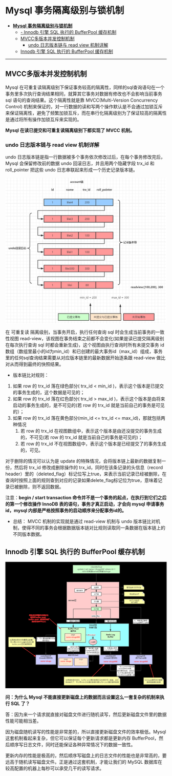 # **Mysql 事务隔离级别与锁机制**


- [**Mysql 事务隔离级别与锁机制**](#mysql-事务隔离级别与锁机制)
  - [- Innodb 引擎 SQL 执行的 BufferPool 缓存机制](#--innodb-引擎-sql-执行的-bufferpool-缓存机制)
  - [MVCC多版本并发控制机制](#mvcc多版本并发控制机制)
    - [undo 日志版本链与 read view 机制详解](#undo-日志版本链与-read-view-机制详解)
  - [Innodb 引擎 SQL 执行的 BufferPool 缓存机制](#innodb-引擎-sql-执行的-bufferpool-缓存机制)
----

## MVCC多版本并发控制机制

Mysql 在可重复读隔离级别下保证事务较高的隔离性，同样的sql查询语句在一个事务里多次执行查询结果相同，就算其它事务对数据有修改也不会影响当前事务 sql 语句的查询结果。这个隔离性就是靠 MVCC(Multi-Version Concurrency Control) 机制来保证的，对一行数据的读和写两个操作默认是不会通过加锁互斥来保证隔离性，避免了频繁加锁互斥，而在串行化隔离级别为了保证较高的隔离性是通过将所有操作加锁互斥来实现的。

**Mysql 在读已提交和可重复读隔离级别下都实现了 MVCC 机制。**

### undo 日志版本链与 read view 机制详解

undo 日志版本链是指一行数据被多个事务依次修改过后，在每个事务修改完后，Mysql 会保留修改前的数据 undo 回滚日志，并且用两个隐藏字段 trx_id 和 roll_pointer 把这些 undo 日志串联起来形成一个历史记录版本链。

![](../images/2022-11-22-16-23-00.png)

在 可重复读 隔离级别，当事务开启，执行任何查询 sql 时会生成当前事务的一致性视图 read-view，该视图在事务结束之前都不会变化(如果是读已提交隔离级别在每次执行查询 sql 时都会重新生成)，这个视图由执行查询时所有未提交事务 id 数组（数组里最小的id为min_id）和已创建的最大事务id（max_id）组成，事务里的任何sql查询结果需要从对应版本链里的最新数据开始逐条跟 read-view 做比对从而得到最终的快照结果。


- 版本链比对规则：
1. 如果 row 的 trx_id 落在绿色部分( trx_id < min_id )，表示这个版本是已提交的事务生成的，这个数据是可见的；
2. 如果 row 的 trx_id 落在红色部分( trx_id > max_id )，表示这个版本是由将来启动的事务生成的，是不可见的(若 row 的 trx_id 就是当前自己的事务是可见的）；
3. 如果 row 的 trx_id 落在黄色部分(min_id <= trx_id <= max_id)，那就包括两种情况
   1. 若 row 的 trx_id 在视图数组中，表示这个版本是由还没提交的事务生成的，不可见(若 row 的 trx_id 就是当前自己的事务是可见的)；
   2. 若 row 的 trx_id 不在视图数组中，表示这个版本是已经提交了的事务生成的，可见。


对于删除的情况可以认为是 update 的特殊情况，会将版本链上最新的数据复制一份，然后将 trx_id 修改成删除操作的 trx_id，同时在该条记录的头信息（record header）里的（deleted_flag）标记位写上true，来表示当前记录已经被删除，在查询时按照上面的规则查到对应的记录如果delete_flag标记位为true，意味着记录已被删除，则不返回数据。

注意：**begin / start transaction 命令并不是一个事务的起点，在执行到它们之后的第一个修改操作 InnoDB 表的语句，事务才真正启动，才会向 mysql 申请事务id，mysql 内部是严格按照事务的启动顺序来分配事务id的。**

- 总结：
MVCC 机制的实现就是通过 read-view 机制与 undo 版本链比对机制，使得不同的事务会根据数据版本链对比规则读取同一条数据在版本链上的不同版本数据。

## Innodb 引擎 SQL 执行的 BufferPool 缓存机制

![](../images/2022-11-22-16-30-31.png)



**问：为什么 Mysql 不能直接更新磁盘上的数据而且设置这么一套复杂的机制来执行 SQL 了？**

答：因为来一个请求就直接对磁盘文件进行随机读写，然后更新磁盘文件里的数据性能可能相当差。

因为磁盘随机读写的性能是非常差的，所以直接更新磁盘文件的效率极低。Mysql 这套机制看起来复杂，但它可以保证每个更新请求都是更新内存 BufferPool，然后顺序写日志文件，同时还能保证各种异常情况下的数据一致性。

更新内存的性能是极高的，然后顺序写磁盘上的日志文件的性能也是非常高的，要远高于随机读写磁盘文件。正是通过这套机制，才能让我们的 MySQL 数据库在较高配置的机器上每秒可以承受几干的读写请求。



